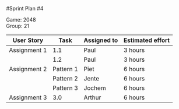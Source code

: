#Sprint Plan #4

Game: 2048  
Group: 21

| User Story    | Task | Assigned to   | Estimated effort |
|---------------|------|---------------|------------------|
| Assignment 1  | 1.1  | Paul          | 3 hours          |
|               | 1.2  | Paul          | 3 hours          |
| Assignment 2  | Pattern 1 | Piet     | 6 hours          |
|               | Pattern 2 | Jente    | 6 hours          |
|               | Pattern 3 | Jochem   | 6 hours          |
| Assignment 3  | 3.0  | Arthur        | 6 hours          |
